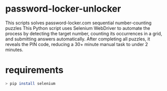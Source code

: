 # password-locker-unlocker

This scripts solves password-locker.com sequential number-counting puzzles
This Python script uses Selenium WebDriver to automate the process by detecting the target number, counting its occurrences in a grid, and submitting answers automatically.
After completing all puzzles, it reveals the PIN code, reducing a 30+ minute manual task to under 2 minutes.

# requirements
```sh
> pip install selenium
```
